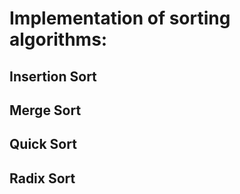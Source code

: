 # Implementation of sorting algorithms:

## Insertion Sort
## Merge Sort
## Quick Sort
## Radix Sort
